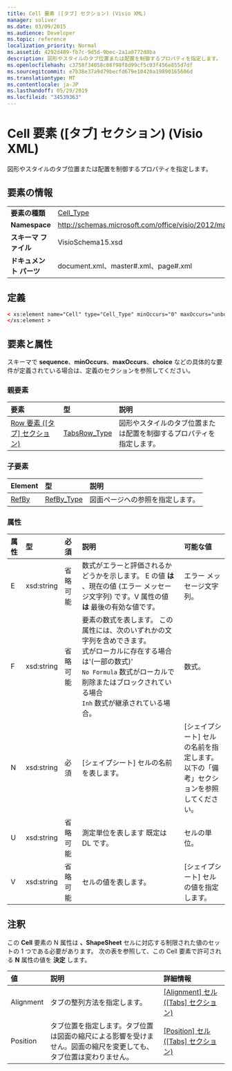 ```yaml
---
title: Cell 要素 ([タブ] セクション) (Visio XML)
manager: soliver
ms.date: 03/09/2015
ms.audience: Developer
ms.topic: reference
localization_priority: Normal
ms.assetid: 4292d489-fb7c-9d5d-9bec-2a1a0772d8ba
description: 図形やスタイルのタブ位置または配置を制御するプロパティを指定します。
ms.openlocfilehash: c3758f34058c08f98f8d99cf5c03f456e855d7df
ms.sourcegitcommit: e7b38e37a9d79becfd679e10420a19890165606d
ms.translationtype: MT
ms.contentlocale: ja-JP
ms.lasthandoff: 05/29/2019
ms.locfileid: "34539363"
---
```

# <a name="cell-element-tabs-section-visio-xml"></a>Cell 要素 ([タブ] セクション) (Visio XML)

図形やスタイルのタブ位置または配置を制御するプロパティを指定します。 
  
## <a name="element-information"></a>要素の情報

|||
|:-----|:-----|
|**要素の種類** <br/> |[Cell_Type](cell_type-complextypevisio-xml.md) <br/> |
|**Namespace** <br/> |http://schemas.microsoft.com/office/visio/2012/main  <br/> |
|**スキーマ ファイル** <br/> |VisioSchema15.xsd  <br/> |
|**ドキュメント パーツ** <br/> |document.xml、master#.xml、page#.xml  <br/> |
   
## <a name="definition"></a>定義

```XML
< xs:element name="Cell" type="Cell_Type" minOccurs="0" maxOccurs="unbounded" >
</xs:element >
```

## <a name="elements-and-attributes"></a>要素と属性

スキーマで **sequence**、**minOccurs**、**maxOccurs**、**choice** などの具体的な要件が定義されている場合は、定義のセクションを参照してください。 
  
### <a name="parent-elements"></a>親要素

|**要素**|**型**|**説明**|
|:-----|:-----|:-----|
|[Row 要素 ([タブ] セクション)](row-element-tabs-sectionvisio-xml.md) <br/> |[TabsRow_Type](tabsrow_type-complextypevisio-xml.md) <br/> |図形やスタイルのタブ位置または配置を制御するプロパティを指定します。  <br/> |
   
### <a name="child-elements"></a>子要素

|**Element**|**型**|**説明**|
|:-----|:-----|:-----|
|[RefBy](refby-element-cell_type-complextypevisio-xml.md) <br/> |[RefBy_Type](refby_type-complextypevisio-xml.md) <br/> |図面ページへの参照を指定します。  <br/> |
   
### <a name="attributes"></a>属性

|**属性**|**型**|**必須**|**説明**|**可能な値**|
|:-----|:-----|:-----|:-----|:-----|
|E  <br/> |xsd:string  <br/> |省略可能  <br/> |数式がエラーと評価されるかどうかを示します。 E の値 **は** 、現在の値 (エラー メッセージ文字列) です。V 属性の値 **は** 最後の有効な値です。  <br/> |エラー メッセージ文字列。  <br/> |
|F  <br/> |xsd:string  <br/> |省略可能  <br/> | 要素の数式を表します。 この属性には、次のいずれかの文字列を含めできます。  <br/>  式がローカルに存在する場合は'(一部の数式)'  <br/>  `No Formula` 数式がローカルで削除またはブロックされている場合  <br/>  `Inh` 数式が継承されている場合。  <br/> |数式。  <br/> |
|N  <br/> |xsd:string  <br/> |必須  <br/> |[シェイプシート] セルの名前を表します。  <br/> |[シェイプシート] セルの名前を指定します。  <br/> 以下の「備考」セクションを参照してください。  <br/> |
|U  <br/> |xsd:string  <br/> |省略可能  <br/> |測定単位を表します 既定は DL です。  <br/> |セルの単位。  <br/> |
|V  <br/> |xsd:string  <br/> |省略可能  <br/> |セルの値を表します。  <br/> |[シェイプシート] セルの値を指定します。  <br/> |
   
## <a name="remarks"></a>注釈

この **Cell** 要素の N 属性は **、ShapeSheet** セルに対応する制限された値のセットの 1 つである必要があります。 次の表を参照して、この Cell 要素で許可される **N** 属性の値を **決定** します。 
  
|**値**|**説明**|**詳細情報**|
|:-----|:-----|:-----|
|Alignment  <br/> |タブの整列方法を指定します。  <br/> |[[Alignment] セル ([Tabs] セクション)](alignment-cell-tabs-section.md) <br/> |
|Position  <br/> |タブ位置を指定します。タブ位置は図面の縮尺による影響を受けません。図面の縮尺を変更しても、タブ位置は変わりません。  <br/> |[[Position] セル ([Tabs] セクション)](position-cell-tabs-section.md) <br/> |
   

